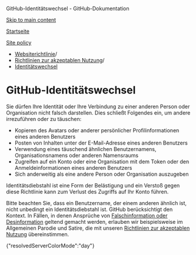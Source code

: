 GitHub-Identitätswechsel - GitHub-Dokumentation

[Skip to main content](#main-content)

[Startseite](/de)

[Site policy](/de/site-policy)

* [Websiterichtlinie](/de/site-policy)/
* [Richtlinien zur akzeptablen Nutzung](/de/site-policy/acceptable-use-policies)/
* [Identitätswechsel](/de/site-policy/acceptable-use-policies/github-impersonation)

GitHub-Identitätswechsel
==========

Sie dürfen Ihre Identität oder Ihre Verbindung zu einer anderen Person oder Organisation nicht falsch darstellen. Dies schließt Folgendes ein, um andere irrezuführen oder zu täuschen:

* Kopieren des Avatars oder anderer persönlicher Profilinformationen eines anderen Benutzers
* Posten von Inhalten unter der E-Mail-Adresse eines anderen Benutzers
* Verwendung eines täuschend ähnlichen Benutzernamens, Organisationsnamens oder anderen Namensraums
* Zugreifen auf ein Konto oder eine Organisation mit dem Token oder den Anmeldeinformationen eines anderen Benutzers
* Sich anderweitig als eine andere Person oder Organisation auszugeben

Identitätsdiebstahl ist eine Form der Belästigung und ein Verstoß gegen diese Richtlinie kann zum Verlust des Zugriffs auf Ihr Konto führen.

Bitte beachten Sie, dass ein Benutzername, der einem anderen ähnlich ist, nicht unbedingt ein Identitätsdiebstahl ist. GitHub berücksichtigt den Kontext. In Fällen, in denen Ansprüche von [Falschinformation oder Desinformation](/de/site-policy/acceptable-use-policies/github-misinformation-and-disinformation) geltend gemacht werden, erlauben wir beispielsweise im Allgemeinen Parodie und Satire, die mit unseren [Richtlinien zur akzeptablen Nutzung](/de/site-policy/acceptable-use-policies/github-acceptable-use-policies) übereinstimmen.

{"resolvedServerColorMode":"day"}
